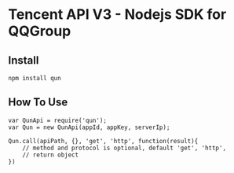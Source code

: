 
Tencent API V3 - Nodejs SDK for QQGroup
===========

## Install
```
npm install qun
```

## How To Use
```
var QunApi = require('qun');
var Qun = new QunApi(appId, appKey, serverIp);

Qun.call(apiPath, {}, 'get', 'http', function(result){
    // method and protocol is optional, default 'get', 'http',
    // return object
})
```
